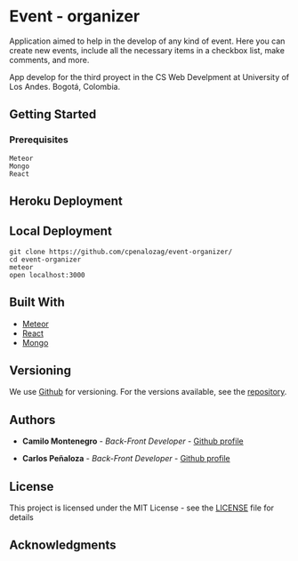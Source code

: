 # Event - organizer

Application aimed to help in the develop of any kind of event. Here you can create new events, include all the necessary items in a checkbox list, make comments, and more.

App develop for the third proyect in the CS Web Develpment at University of Los Andes. Bogotá, Colombia.

## Getting Started



### Prerequisites

```
Meteor
Mongo
React
```

## Heroku Deployment


## Local Deployment


```
git clone https://github.com/cpenalozag/event-organizer/
cd event-organizer
meteor
open localhost:3000
```

## Built With

* [Meteor](https://www.meteor.com)
* [React](https://reactjs.org)
* [Mongo](https://www.mongodb.com) 


## Versioning

We use [Github](https://github.com/) for versioning. For the versions available, see the [repository](https://github.com/cpenalozag/event-organizer). 

## Authors

* **Camilo Montenegro** - *Back-Front Developer* - [Github profile](https://github.com/ca-montenegro)

* **Carlos Peñaloza** - *Back-Front Developer* - [Github profile](https://github.com/cpenalozag)


## License

This project is licensed under the MIT License - see the [LICENSE](LICENSE) file for details

## Acknowledgments

